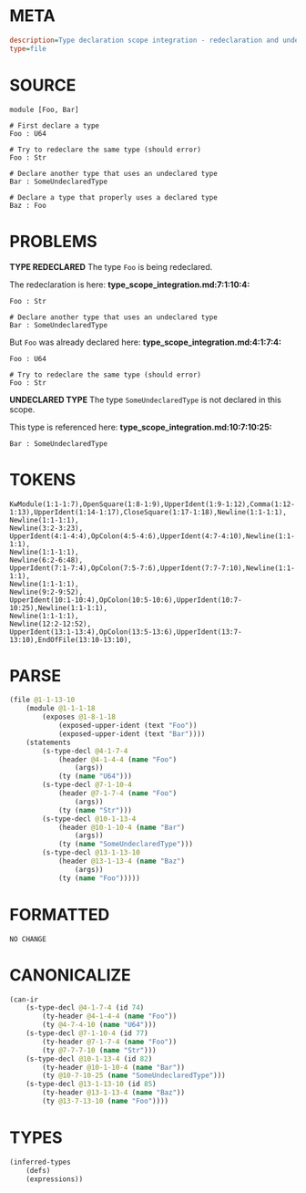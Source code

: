 # META
~~~ini
description=Type declaration scope integration - redeclaration and undeclared type errors
type=file
~~~
# SOURCE
~~~roc
module [Foo, Bar]

# First declare a type
Foo : U64

# Try to redeclare the same type (should error)
Foo : Str

# Declare another type that uses an undeclared type
Bar : SomeUndeclaredType

# Declare a type that properly uses a declared type
Baz : Foo
~~~
# PROBLEMS
**TYPE REDECLARED**
The type ``Foo`` is being redeclared.

The redeclaration is here:
**type_scope_integration.md:7:1:10:4:**
```roc
Foo : Str

# Declare another type that uses an undeclared type
Bar : SomeUndeclaredType
```

But ``Foo`` was already declared here:
**type_scope_integration.md:4:1:7:4:**
```roc
Foo : U64

# Try to redeclare the same type (should error)
Foo : Str
```


**UNDECLARED TYPE**
The type ``SomeUndeclaredType`` is not declared in this scope.

This type is referenced here:
**type_scope_integration.md:10:7:10:25:**
```roc
Bar : SomeUndeclaredType
```


# TOKENS
~~~zig
KwModule(1:1-1:7),OpenSquare(1:8-1:9),UpperIdent(1:9-1:12),Comma(1:12-1:13),UpperIdent(1:14-1:17),CloseSquare(1:17-1:18),Newline(1:1-1:1),
Newline(1:1-1:1),
Newline(3:2-3:23),
UpperIdent(4:1-4:4),OpColon(4:5-4:6),UpperIdent(4:7-4:10),Newline(1:1-1:1),
Newline(1:1-1:1),
Newline(6:2-6:48),
UpperIdent(7:1-7:4),OpColon(7:5-7:6),UpperIdent(7:7-7:10),Newline(1:1-1:1),
Newline(1:1-1:1),
Newline(9:2-9:52),
UpperIdent(10:1-10:4),OpColon(10:5-10:6),UpperIdent(10:7-10:25),Newline(1:1-1:1),
Newline(1:1-1:1),
Newline(12:2-12:52),
UpperIdent(13:1-13:4),OpColon(13:5-13:6),UpperIdent(13:7-13:10),EndOfFile(13:10-13:10),
~~~
# PARSE
~~~clojure
(file @1-1-13-10
	(module @1-1-1-18
		(exposes @1-8-1-18
			(exposed-upper-ident (text "Foo"))
			(exposed-upper-ident (text "Bar"))))
	(statements
		(s-type-decl @4-1-7-4
			(header @4-1-4-4 (name "Foo")
				(args))
			(ty (name "U64")))
		(s-type-decl @7-1-10-4
			(header @7-1-7-4 (name "Foo")
				(args))
			(ty (name "Str")))
		(s-type-decl @10-1-13-4
			(header @10-1-10-4 (name "Bar")
				(args))
			(ty (name "SomeUndeclaredType")))
		(s-type-decl @13-1-13-10
			(header @13-1-13-4 (name "Baz")
				(args))
			(ty (name "Foo")))))
~~~
# FORMATTED
~~~roc
NO CHANGE
~~~
# CANONICALIZE
~~~clojure
(can-ir
	(s-type-decl @4-1-7-4 (id 74)
		(ty-header @4-1-4-4 (name "Foo"))
		(ty @4-7-4-10 (name "U64")))
	(s-type-decl @7-1-10-4 (id 77)
		(ty-header @7-1-7-4 (name "Foo"))
		(ty @7-7-7-10 (name "Str")))
	(s-type-decl @10-1-13-4 (id 82)
		(ty-header @10-1-10-4 (name "Bar"))
		(ty @10-7-10-25 (name "SomeUndeclaredType")))
	(s-type-decl @13-1-13-10 (id 85)
		(ty-header @13-1-13-4 (name "Baz"))
		(ty @13-7-13-10 (name "Foo"))))
~~~
# TYPES
~~~clojure
(inferred-types
	(defs)
	(expressions))
~~~